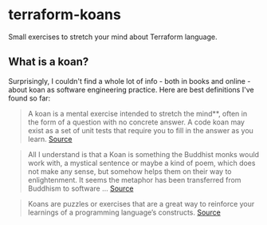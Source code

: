 # terraform-koans
Small exercises to stretch your mind about Terraform language.

## What is a koan?

Surprisingly, I couldn't find a whole lot of info - both in books and online - about koan as software engineering practice. Here are best definitions I've found so far:


> A koan is a mental exercise intended to stretch the mind**, often in the form of a question with no concrete answer. A code koan may exist as a set of unit tests that require you to fill in the answer as you learn. [Source](https://dev.to/30mp/tuesdays-tip-use-code-katas-and-koans-to-learn-a-programming-language-hed#:~:text=What%20are%20Code%20Koans%3F%20Code%20koans%20are%20an,to%20fill%20in%20the%20answer%20as%20you%20learn.)

> All I understand is that a Koan is something the Buddhist monks would work with, a mystical sentence or maybe a kind of poem, which does not make any sense, but somehow helps them on their way to enlightenment. It seems the metaphor has been transferred from Buddhism to software ... [Source](http://blog.code-cop.org/2015/12/testing-koans.html)

> Koans are puzzles or exercises that are a great way to reinforce your learnings of a programming language’s constructs. [Source](https://python-intro.readthedocs.io/en/latest/koans.html)
